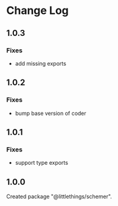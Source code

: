 # Change Log

## 1.0.3

### Fixes

- add missing exports


## 1.0.2

### Fixes

- bump base version of coder


## 1.0.1

### Fixes

- support type exports


## 1.0.0

Created package "@littlethings/schemer".

